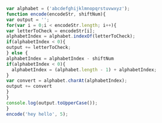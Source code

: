 <!-- Notes :
My first step to solve this problem would be to write down the prompt, task, and the examples in my notebook which I have already done. After reading the file,
I figure I need to create a variable alphabet that contains a string of the alphabet.
Then create a function that will take in a given string and a number value of how much to shift it by for each letter that is being encoded.
I would declare at the beginning of the function an assigned variable called output to have a value of an empty string.
Then I would take the input string letter by letter with a for loop to find the index of each letter from the input string in the alphabet.
 I would then need to find the letter that the shift value is trying bring it to ex, h -4 I would need to find a way to subtract 4 index values before the given index of h which goes back 4 to d. When I had found the encoded version of h being d I would add that to the output string and that would be the end of the loop. Then the loop would move on to the next letter in the input string and so on.
 I would then need to create an if statement in the same function when determining the shift letter
 which found if the shift value was trying to move one of the letters past the index value of 0, a that it would not panic but start at the back of the alphabet and complete the remaining shift ex, b-5 would go over a, z, y, x, and land on w.
finally I would call the function and see if it worked. -->





```javascript
var alphabet = ('abcdefghijklmnopqrstuvwxyz');
function encode(encodeStr, shiftNum){
var output = '';
for(var i = 0;i < encodeStr.length; i++){
var letterToCheck = encodeStr[i];
alphabetIndex = alphabet.indexOf(letterToCheck);
if(alphabetIndex < 0){
output += letterToCheck;
} else {
alphabetIndex = alphabetIndex - shiftNum
if(alphabetIndex < 0){
  alphabetIndex = (alphabet.length - 1) + alphabetIndex;
}
var convert = alphabet.charAt(alphabetIndex);
output += convert
}
}
console.log(output.toUpperCase());
}
encode('hey hello', 5);
```
